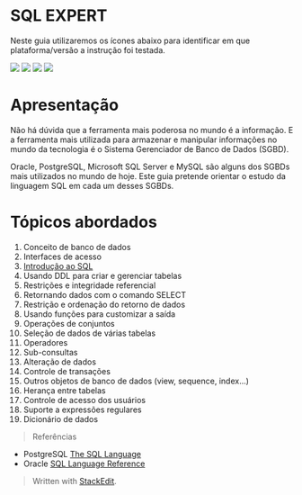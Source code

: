 
SQL EXPERT
==========
Neste guia utilizaremos os ícones abaixo para identificar em que plataforma/versão a instrução foi testada.

![](https://img.shields.io/badge/Oracle-9g-red.svg) ![](https://img.shields.io/badge/PostgreSQL-9.0-blue.svg) ![](https://img.shields.io/badge/MySQL-5.0-green.svg) ![](https://img.shields.io/badge/SQLServer-2010-yellow.svg)

# Apresentação
Não há dúvida que a ferramenta mais poderosa no mundo é a informação. E a ferramenta mais utilizada para armazenar e manipular informações no mundo da tecnologia é o Sistema Gerenciador de Banco de Dados (SGBD).

Oracle, PostgreSQL, Microsoft SQL Server e MySQL são alguns dos SGBDs mais utilizados no mundo de hoje. Este guia pretende orientar o estudo da linguagem SQL em cada um desses SGBDs.

# Tópicos abordados

 1. Conceito de banco de dados
 2. Interfaces de acesso
 3. [Introdução ao SQL](INTRODUCAO-AO-SQL.md)
 4. Usando DDL para criar e gerenciar tabelas
 5. Restrições e integridade referencial
 6. Retornando dados com o comando SELECT
 7. Restrição e ordenação do retorno de dados
 8. Usando funções para customizar a saída
 9. Operações de conjuntos
 10. Seleção de dados de várias tabelas
 11. Operadores
 12. Sub-consultas
 13. Alteração de dados
 14. Controle de transações
 15. Outros objetos de banco de dados (view, sequence, index...)
 16. Herança entre tabelas
 17. Controle de acesso dos usuários
 18. Suporte a expressões regulares
 19. Dicionário de dados

> Referências
> 
 - PostgreSQL [The SQL Language](http://www.postgresql.org/docs/9.5/interactive/sql.html)
 - Oracle [SQL Language Reference](https://docs.oracle.com/database/121/SQLRF/toc.htm)

> Written with [StackEdit](https://stackedit.io/).